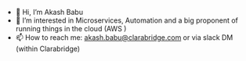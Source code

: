 - 👋 Hi, I’m Akash Babu
- 👀 I’m interested in Microservices, Automation and a big proponent of running things in the cloud (AWS )
- 📫 How to reach me: akash.babu@clarabridge.com or via slack DM (within Clarabridge)

<!---
akashbabu91/akashbabu91 is a ✨ special ✨ repository because its `README.md` (this file) appears on your GitHub profile.
You can click the Preview link to take a look at your changes.
--->

